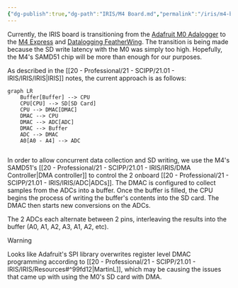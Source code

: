 ```yaml
---
{"dg-publish":true,"dg-path":"IRIS/M4 Board.md","permalink":"/iris/m4-board/","noteIcon":"","created":"2024-08-22T23:34:23.994-07:00","updated":"2024-09-04T14:44:23.955-07:00"}
---
```


Currently, the IRIS board is transitioning from the [Adafruit M0 Adalogger](https://www.adafruit.com/product/2796) to the [M4 Express](https://www.adafruit.com/product/3857) and [Datalogging FeatherWing](https://www.adafruit.com/product/2922). The transition is being made because the SD write latency with the M0 was simply too high. Hopefully, the M4's SAMD51 chip will be more than enough for our purposes.

As described in the [[20 - Professional/21 - SCIPP/21.01 - IRIS/IRIS/IRIS\|IRIS]] notes, the current approach is as follows:
```mermaid
graph LR
    Buffer[Buffer] --> CPU
    CPU[CPU] --> SD[SD Card]
    CPU --> DMAC[DMAC]
    DMAC --> CPU
    DMAC --> ADC[ADC]
    DMAC --> Buffer
    ADC --> DMAC
    A0[A0 - A4] --> ADC 


```
In order to allow concurrent data collection and SD writing, we use the M4's SAMD51's [[20 - Professional/21 - SCIPP/21.01 - IRIS/IRIS/DMA Controller\|DMA controller]] to control the 2 onboard [[20 - Professional/21 - SCIPP/21.01 - IRIS/IRIS/ADC\|ADCs]]. The DMAC is configured to collect samples from the ADCs into a buffer. Once the buffer is filled, the CPU begins the process of writing the buffer's contents into the SD card. The DMAC then starts new conversions on the ADCs.

The 2 ADCs each alternate between 2 pins, interleaving the results into the buffer (A0, A1, A2, A3, A1, A2, etc).

> [!warning]
> Looks like Adafruit's SPI library overwrites register level DMAC programming according to [[20 - Professional/21 - SCIPP/21.01 - IRIS/IRIS/Resources#^99fd12\|MartinL]], which may be causing the issues that came up with using the M0's SD card with DMA. 